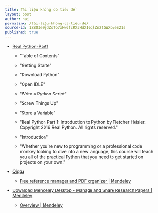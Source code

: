 ```yaml
---
title: Tài liệu không có tiêu đề
layout: post
author: hai
permalink: /tài-liệu-không-có-tiêu-đề/
source-id: 1ZBOIe9jdZsTo7xHwifcRX3HdXI0qlZn2tGWXbyeS21s
published: true
---
```

* [Real Python-Part1](https://www.diigo.com/outliner/diigo_items/555063/3314778/325201840?key=f42d9ousrv)

    * "Table of Contents"

    * "Getting Starte"

    * "Download Python"

    * "Open IDLE"

    * "Write a Python Script"

    * "Screw Things Up"

    * "Store a Variable"

    * "Real Python Part 1: Introduction to Python by Fletcher Heisler. Copyright 2016 Real Python. All rights reserved."

    * "Introduction"

    * "Whether you're new to programming or a professional code monkey looking to dive into a new language, this course will teach you all of the practical Python that you need to get started on projects on your own."

* [Qiqqa](http://web.qiqqa.com/)

    * [Free reference manager and PDF organizer | Mendeley](https://www.mendeley.com/)

* [Download Mendeley Desktop - Manage and Share Research Papers | Mendeley](https://www.mendeley.com/download-mendeley-desktop/)

    * [Overview | Mendeley](https://www.mendeley.com/features/)

